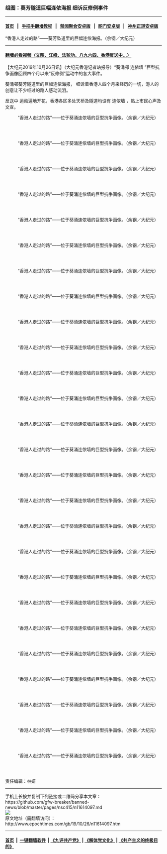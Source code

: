 ### 组图：葵芳隧道巨幅连侬海报 细诉反修例事件
------------------------

#### [首页](https://github.com/gfw-breaker/banned-news/blob/master/README.md) &nbsp;&nbsp;|&nbsp;&nbsp; [手把手翻墙教程](https://github.com/gfw-breaker/guides/wiki) &nbsp;&nbsp;|&nbsp;&nbsp; [禁闻聚合安卓版](https://github.com/gfw-breaker/bn-android) &nbsp;&nbsp;|&nbsp;&nbsp; [网门安卓版](https://github.com/oGate2/oGate) &nbsp;&nbsp;|&nbsp;&nbsp; [神州正道安卓版](https://github.com/SzzdOgate/update) 



<div><img alt="" class="aligncenter wp-post-image" src="http://i.epochtimes.com/assets/uploads/2019/10/191026085639100615-600x400.jpg"/>
<div class="red16 caption">
 “香港人走过的路”——葵芳坠道里的巨幅连侬海报。（余钢／大纪元）
</div>
</div><hr/>

#### [翻墙必看视频（文昭、江峰、法轮功、八九六四、香港反送中...）](https://github.com/gfw-breaker/banned-news/blob/master/pages/links.md)

<div><p>
 【大纪元2019年10月26日讯】（大纪元香港记者站报导）“葵涌邨
 <ok href="http://www.epochtimes.com/gb/tag/%E8%BF%9E%E4%BE%AC%E5%A2%99.html">
  连侬墙
 </ok>
 ”巨型抗争画像回顾四个月以来“反修例”运动中的各大事件。
</p>
<p>
 葵涌邨葵芳隧道里的巨幅连侬海报， 细诉着香港人四个月来经历的一切，港人的创意让不少经过的路人感动流泪。
</p>
<p>
 <ok href="http://www.epochtimes.com/gb/tag/%E5%8F%8D%E9%80%81%E4%B8%AD.html">
  反送中
 </ok>
 运动遍地开花，香港各区多处天桥及隧道均设有
 <ok href="http://www.epochtimes.com/gb/tag/%E8%BF%9E%E4%BE%AC%E5%A2%99.html">
  连侬墙
 </ok>
 ，贴上市民心声及文宣。
</p>
<p>
 <center>
 </center>
</p>
<figure class="wp-caption aligncenter" id="attachment_11614107" style="width: 600px">
 <ok href="http://i.epochtimes.com/assets/uploads/2019/10/191026090319100615.jpg">
  <img alt="" class="size-large wp-image-11614107" src="http://i.epochtimes.com/assets/uploads/2019/10/191026090319100615-600x400.jpg" title=""/>
 </ok>
 <br/><figcaption class="wp-caption-text">
  “香港人走过的路”——位于葵涌连侬墙的巨型抗争画像。（余钢／大纪元）
 </figcaption><br/>
</figure><br/>
<figure class="wp-caption aligncenter" id="attachment_11614108" style="width: 600px">
 <ok href="http://i.epochtimes.com/assets/uploads/2019/10/191026090331100615.jpg">
  <img alt="" class="size-large wp-image-11614108" src="http://i.epochtimes.com/assets/uploads/2019/10/191026090331100615-600x400.jpg" title=""/>
 </ok>
 <br/><figcaption class="wp-caption-text">
  “香港人走过的路”——位于葵涌连侬墙的巨型抗争画像。（余钢／大纪元）
 </figcaption><br/>
</figure><br/>
<figure class="wp-caption aligncenter" id="attachment_11614099" style="width: 600px">
 <ok href="http://i.epochtimes.com/assets/uploads/2019/10/191026090436100615.jpg">
  <img alt="" class="size-large wp-image-11614099" src="http://i.epochtimes.com/assets/uploads/2019/10/191026090436100615-600x400.jpg" title=""/>
 </ok>
 <br/><figcaption class="wp-caption-text">
  “香港人走过的路”——位于葵涌连侬墙的巨型抗争画像。（余钢／大纪元）
 </figcaption><br/>
</figure><br/>
<figure class="wp-caption aligncenter" id="attachment_11614100" style="width: 600px">
 <ok href="http://i.epochtimes.com/assets/uploads/2019/10/191026090426100615.jpg">
  <img alt="" class="size-large wp-image-11614100" src="http://i.epochtimes.com/assets/uploads/2019/10/191026090426100615-600x400.jpg" title=""/>
 </ok>
 <br/><figcaption class="wp-caption-text">
  “香港人走过的路”——位于葵涌连侬墙的巨型抗争画像。（余钢／大纪元）
 </figcaption><br/>
</figure><br/>
<figure class="wp-caption aligncenter" id="attachment_11614102" style="width: 600px">
 <ok href="http://i.epochtimes.com/assets/uploads/2019/10/191026090419100615.jpg">
  <img alt="" class="size-large wp-image-11614102" src="http://i.epochtimes.com/assets/uploads/2019/10/191026090419100615-600x400.jpg" title=""/>
 </ok>
 <br/><figcaption class="wp-caption-text">
  “香港人走过的路”——位于葵涌连侬墙的巨型抗争画像。（余钢／大纪元）
 </figcaption><br/>
</figure><br/>
<figure class="wp-caption aligncenter" id="attachment_11614105" style="width: 600px">
 <ok href="http://i.epochtimes.com/assets/uploads/2019/10/191026090351100615.jpg">
  <img alt="" class="size-large wp-image-11614105" src="http://i.epochtimes.com/assets/uploads/2019/10/191026090351100615-600x400.jpg" title=""/>
 </ok>
 <br/><figcaption class="wp-caption-text">
  “香港人走过的路”——位于葵涌连侬墙的巨型抗争画像。（余钢／大纪元）
 </figcaption><br/>
</figure><br/>
<figure class="wp-caption aligncenter" id="attachment_11614121" style="width: 600px">
 <ok href="http://i.epochtimes.com/assets/uploads/2019/10/191026085633100615.jpg">
  <img alt="" class="size-large wp-image-11614121" src="http://i.epochtimes.com/assets/uploads/2019/10/191026085633100615-600x400.jpg" title=""/>
 </ok>
 <br/><figcaption class="wp-caption-text">
  “香港人走过的路”——位于葵涌连侬墙的巨型抗争画像。（余钢／大纪元）
 </figcaption><br/>
</figure><br/>
<figure class="wp-caption aligncenter" id="attachment_11614126" style="width: 600px">
 <ok href="http://i.epochtimes.com/assets/uploads/2019/10/191026085552100615.jpg">
  <img alt="" class="size-large wp-image-11614126" src="http://i.epochtimes.com/assets/uploads/2019/10/191026085552100615-600x400.jpg" title=""/>
 </ok>
 <br/><figcaption class="wp-caption-text">
  “香港人走过的路”——位于葵涌连侬墙的巨型抗争画像。（余钢／大纪元）
 </figcaption><br/>
</figure><br/>
<figure class="wp-caption aligncenter" id="attachment_11614123" style="width: 600px">
 <ok href="http://i.epochtimes.com/assets/uploads/2019/10/191026085621100615.jpg">
  <img alt="" class="size-large wp-image-11614123" src="http://i.epochtimes.com/assets/uploads/2019/10/191026085621100615-600x400.jpg" title=""/>
 </ok>
 <br/><figcaption class="wp-caption-text">
  “香港人走过的路”——位于葵涌连侬墙的巨型抗争画像。（余钢／大纪元）
 </figcaption><br/>
</figure><br/>
<figure class="wp-caption aligncenter" id="attachment_11614127" style="width: 600px">
 <ok href="http://i.epochtimes.com/assets/uploads/2019/10/191026085559100615.jpg">
  <img alt="" class="size-large wp-image-11614127" src="http://i.epochtimes.com/assets/uploads/2019/10/191026085559100615-600x400.jpg" title=""/>
 </ok>
 <br/><figcaption class="wp-caption-text">
  “香港人走过的路”——位于葵涌连侬墙的巨型抗争画像。（余钢／大纪元）
 </figcaption><br/>
</figure><br/>
<figure class="wp-caption aligncenter" id="attachment_11614124" style="width: 600px">
 <ok href="http://i.epochtimes.com/assets/uploads/2019/10/191026085615100615.jpg">
  <img alt="" class="size-large wp-image-11614124" src="http://i.epochtimes.com/assets/uploads/2019/10/191026085615100615-600x400.jpg" title=""/>
 </ok>
 <br/><figcaption class="wp-caption-text">
  “香港人走过的路”——位于葵涌连侬墙的巨型抗争画像。（余钢／大纪元）
 </figcaption><br/>
</figure><br/>
<figure class="wp-caption aligncenter" id="attachment_11614132" style="width: 600px">
 <ok href="http://i.epochtimes.com/assets/uploads/2019/10/191026085512100615.jpg">
  <img alt="" class="size-large wp-image-11614132" src="http://i.epochtimes.com/assets/uploads/2019/10/191026085512100615-600x400.jpg" title=""/>
 </ok>
 <br/><figcaption class="wp-caption-text">
  “香港人走过的路”——位于葵涌连侬墙的巨型抗争画像。（余钢／大纪元）
 </figcaption><br/>
</figure><br/>
<figure class="wp-caption aligncenter" id="attachment_11614125" style="width: 600px">
 <ok href="http://i.epochtimes.com/assets/uploads/2019/10/191026085627100615.jpg">
  <img alt="" class="size-large wp-image-11614125" src="http://i.epochtimes.com/assets/uploads/2019/10/191026085627100615-600x391.jpg" title=""/>
 </ok>
 <br/><figcaption class="wp-caption-text">
  “香港人走过的路”——位于葵涌连侬墙的巨型抗争画像。（余钢／大纪元）
 </figcaption><br/>
</figure><br/>
<figure class="wp-caption aligncenter" id="attachment_11614098" style="width: 600px">
 <ok href="http://i.epochtimes.com/assets/uploads/2019/10/191026090454100615.jpg">
  <img alt="" class="size-large wp-image-11614098" src="http://i.epochtimes.com/assets/uploads/2019/10/191026090454100615-600x400.jpg" title=""/>
 </ok>
 <br/><figcaption class="wp-caption-text">
  “香港人走过的路”——位于葵涌连侬墙的巨型抗争画像。（余钢／大纪元）
 </figcaption><br/>
</figure><br/>
<figure class="wp-caption aligncenter" id="attachment_11614103" style="width: 600px">
 <ok href="http://i.epochtimes.com/assets/uploads/2019/10/191026090411100615.jpg">
  <img alt="" class="size-large wp-image-11614103" src="http://i.epochtimes.com/assets/uploads/2019/10/191026090411100615-600x400.jpg" title=""/>
 </ok>
 <br/><figcaption class="wp-caption-text">
  “香港人走过的路”——位于葵涌连侬墙的巨型抗争画像。（余钢／大纪元）
 </figcaption><br/>
</figure><br/>
<figure class="wp-caption aligncenter" id="attachment_11614106" style="width: 600px">
 <ok href="http://i.epochtimes.com/assets/uploads/2019/10/191026090345100615.jpg">
  <img alt="" class="size-large wp-image-11614106" src="http://i.epochtimes.com/assets/uploads/2019/10/191026090345100615-600x400.jpg" title=""/>
 </ok>
 <br/><figcaption class="wp-caption-text">
  “香港人走过的路”——位于葵涌连侬墙的巨型抗争画像。（余钢／大纪元）
 </figcaption><br/>
</figure><br/>
<figure class="wp-caption aligncenter" id="attachment_11614109" style="width: 600px">
 <ok href="http://i.epochtimes.com/assets/uploads/2019/10/191026090442100615.jpg">
  <img alt="" class="size-large wp-image-11614109" src="http://i.epochtimes.com/assets/uploads/2019/10/191026090442100615-600x400.jpg" title=""/>
 </ok>
 <br/><figcaption class="wp-caption-text">
  “香港人走过的路”——位于葵涌连侬墙的巨型抗争画像。（余钢／大纪元）
 </figcaption><br/>
</figure><br/>
<figure class="wp-caption aligncenter" id="attachment_11614118" style="width: 600px">
 <ok href="http://i.epochtimes.com/assets/uploads/2019/10/191026090311100615.jpg">
  <img alt="" class="size-large wp-image-11614118" src="http://i.epochtimes.com/assets/uploads/2019/10/191026090311100615-600x400.jpg" title=""/>
 </ok>
 <br/><figcaption class="wp-caption-text">
  “香港人走过的路”——位于葵涌连侬墙的巨型抗争画像。（余钢／大纪元）
 </figcaption><br/>
</figure><br/>
<figure class="wp-caption aligncenter" id="attachment_11614111" style="width: 600px">
 <ok href="http://i.epochtimes.com/assets/uploads/2019/10/191026090357100615.jpg">
  <img alt="" class="size-large wp-image-11614111" src="http://i.epochtimes.com/assets/uploads/2019/10/191026090357100615-600x400.jpg" title=""/>
 </ok>
 <br/><figcaption class="wp-caption-text">
  “香港人走过的路”——位于葵涌连侬墙的巨型抗争画像。（余钢／大纪元）
 </figcaption><br/>
</figure><br/>
<figure class="wp-caption aligncenter" id="attachment_11614112" style="width: 600px">
 <ok href="http://i.epochtimes.com/assets/uploads/2019/10/191026090405100615.jpg">
  <img alt="" class="size-large wp-image-11614112" src="http://i.epochtimes.com/assets/uploads/2019/10/191026090405100615-600x400.jpg" title=""/>
 </ok>
 <br/><figcaption class="wp-caption-text">
  “香港人走过的路”——位于葵涌连侬墙的巨型抗争画像。（余钢／大纪元）
 </figcaption><br/>
</figure><br/>
<figure class="wp-caption aligncenter" id="attachment_11614129" style="width: 600px">
 <ok href="http://i.epochtimes.com/assets/uploads/2019/10/191026085529100615.jpg">
  <img alt="" class="size-large wp-image-11614129" src="http://i.epochtimes.com/assets/uploads/2019/10/191026085529100615-600x400.jpg" title=""/>
 </ok>
 <br/><figcaption class="wp-caption-text">
  “香港人走过的路”——位于葵涌连侬墙的巨型抗争画像。（余钢／大纪元）
 </figcaption><br/>
</figure><br/>
<figure class="wp-caption aligncenter" id="attachment_11614115" style="width: 600px">
 <ok href="http://i.epochtimes.com/assets/uploads/2019/10/191026090325100615.jpg">
  <img alt="" class="size-large wp-image-11614115" src="http://i.epochtimes.com/assets/uploads/2019/10/191026090325100615-600x400.jpg" title=""/>
 </ok>
 <br/><figcaption class="wp-caption-text">
  “香港人走过的路”——位于葵涌连侬墙的巨型抗争画像。（余钢／大纪元）
 </figcaption><br/>
</figure><br/>
<figure class="wp-caption aligncenter" id="attachment_11614110" style="width: 600px">
 <ok href="http://i.epochtimes.com/assets/uploads/2019/10/191026090448100615.jpg">
  <img alt="" class="size-large wp-image-11614110" src="http://i.epochtimes.com/assets/uploads/2019/10/191026090448100615-600x400.jpg" title=""/>
 </ok>
 <br/><figcaption class="wp-caption-text">
  “香港人走过的路”——位于葵涌连侬墙的巨型抗争画像。（余钢／大纪元）
 </figcaption><br/>
</figure><br/>
<figure class="wp-caption aligncenter" id="attachment_11614130" style="width: 600px">
 <ok href="http://i.epochtimes.com/assets/uploads/2019/10/191026085518100615.jpg">
  <img alt="" class="size-large wp-image-11614130" src="http://i.epochtimes.com/assets/uploads/2019/10/191026085518100615-600x400.jpg" title=""/>
 </ok>
 <br/><figcaption class="wp-caption-text">
  “香港人走过的路”——位于葵涌连侬墙的巨型抗争画像。（余钢／大纪元）
 </figcaption><br/>
</figure><br/>
<figure class="wp-caption aligncenter" id="attachment_11614133" style="width: 600px">
 <ok href="http://i.epochtimes.com/assets/uploads/2019/10/191026085458100615.jpg">
  <img alt="" class="size-large wp-image-11614133" src="http://i.epochtimes.com/assets/uploads/2019/10/191026085458100615-600x400.jpg" title=""/>
 </ok>
 <br/><figcaption class="wp-caption-text">
  “香港人走过的路”——位于葵涌连侬墙的巨型抗争画像。（余钢／大纪元）
 </figcaption><br/>
</figure><br/>
<figure class="wp-caption aligncenter" id="attachment_11614116" style="width: 600px">
 <ok href="http://i.epochtimes.com/assets/uploads/2019/10/191026090337100615.jpg">
  <img alt="" class="size-large wp-image-11614116" src="http://i.epochtimes.com/assets/uploads/2019/10/191026090337100615-600x400.jpg" title=""/>
 </ok>
 <br/><figcaption class="wp-caption-text">
  “香港人走过的路”——位于葵涌连侬墙的巨型抗争画像。（余钢／大纪元）
 </figcaption><br/>
</figure><br/>
<p>
 责任编辑：林妍
</p>
</div>
<hr/>
手机上长按并复制下列链接或二维码分享本文章：<br/>
https://github.com/gfw-breaker/banned-news/blob/master/pages/nsc415/n11614097.md <br/>
<a href='https://github.com/gfw-breaker/banned-news/blob/master/pages/nsc415/n11614097.md'><img src='https://github.com/gfw-breaker/banned-news/blob/master/pages/nsc415/n11614097.md.png'/></a> <br/>
原文地址（需翻墙访问）：http://www.epochtimes.com/gb/19/10/26/n11614097.htm


------------------------
#### [首页](https://github.com/gfw-breaker/banned-news/blob/master/README.md) &nbsp;|&nbsp; [一键翻墙软件](https://github.com/gfw-breaker/nogfw/blob/master/README.md) &nbsp;| [《九评共产党》](https://github.com/gfw-breaker/9ping.md/blob/master/README.md#九评之一评共产党是什么) | [《解体党文化》](https://github.com/gfw-breaker/jtdwh.md/blob/master/README.md) | [《共产主义的终极目的》](https://github.com/gfw-breaker/gczydzjmd.md/blob/master/README.md)


<img src='http://gfw-breaker.win/banned-news/pages/nsc415/n11614097.md' width='0px' height='0px'/>